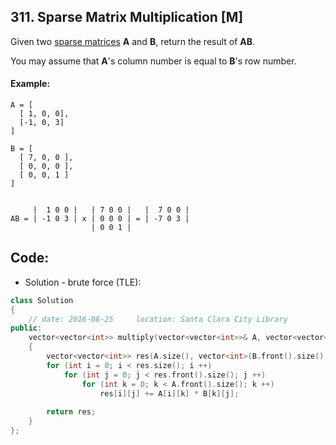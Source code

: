 ## 311. Sparse Matrix Multiplication [M]
Given two [sparse matrices](https://en.wikipedia.org/wiki/Sparse_matrix) **A** and **B**, return the result of **AB**.

You may assume that **A**'s column number is equal to **B**'s row number.

#### Example:
```
A = [
  [ 1, 0, 0],
  [-1, 0, 3]
]

B = [
  [ 7, 0, 0 ],
  [ 0, 0, 0 ],
  [ 0, 0, 1 ]
]


     |  1 0 0 |   | 7 0 0 |   |  7 0 0 |
AB = | -1 0 3 | x | 0 0 0 | = | -7 0 3 |
                  | 0 0 1 |
```

## Code:
- Solution - brute force (TLE):
```c++
class Solution 
{
    // date: 2016-08-25     location: Santa Clara City Library
public:
    vector<vector<int>> multiply(vector<vector<int>>& A, vector<vector<int>>& B) 
    {
        vector<vector<int>> res(A.size(), vector<int>(B.front().size(), 0));
        for (int i = 0; i < res.size(); i ++)
            for (int j = 0; j < res.front().size(); j ++)
                for (int k = 0; k < A.front().size(); k ++)
                    res[i][j] += A[i][k] * B[k][j];
        
        return res;
    }
};
```

